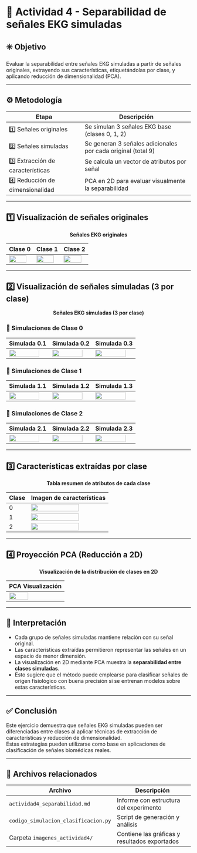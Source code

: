 # 🧪 Actividad 4 - Separabilidad de señales EKG simuladas

## ✳️ Objetivo

Evaluar la separabilidad entre señales EKG simuladas a partir de señales originales, extrayendo sus características, etiquetándolas por clase, y aplicando reducción de dimensionalidad (PCA).

---

## ⚙️ Metodología

<div align="center">

| Etapa | Descripción |
|-------|-------------|
| 1️⃣ Señales originales | Se simulan 3 señales EKG base (clases 0, 1, 2) |
| 2️⃣ Señales simuladas | Se generan 3 señales adicionales por cada original (total 9) |
| 3️⃣ Extracción de características | Se calcula un vector de atributos por señal |
| 4️⃣ Reducción de dimensionalidad | PCA en 2D para evaluar visualmente la separabilidad |

</div>

---

## 1️⃣ Visualización de señales originales

<p align="center"><b>Señales EKG originales</b></p>

<div align="center">

| Clase 0 | Clase 1 | Clase 2 |
|--------|---------|---------|
| <img src="./imagenes_actividad4/original_0.png" width="90%"/> | <img src="./imagenes_actividad4/original_1.png" width="90%"/> | <img src="./imagenes_actividad4/original_2.png" width="90%"/> |

</div>

---

## 2️⃣ Visualización de señales simuladas (3 por clase)

<p align="center"><b>Señales EKG simuladas (3 por clase)</b></p>

### 🔸 Simulaciones de Clase 0

<div align="center">

| Simulada 0.1 | Simulada 0.2 | Simulada 0.3 |
|-------------|--------------|--------------|
| <img src="./imagenes_actividad4/simulada_0_1.png" width="90%"/> | <img src="./imagenes_actividad4/simulada_0_2.png" width="90%"/> | <img src="./imagenes_actividad4/simulada_0_3.png" width="90%"/> |

</div>

### 🔹 Simulaciones de Clase 1

<div align="center">

| Simulada 1.1 | Simulada 1.2 | Simulada 1.3 |
|-------------|--------------|--------------|
| <img src="./imagenes_actividad4/simulada_1_1.png" width="90%"/> | <img src="./imagenes_actividad4/simulada_1_2.png" width="90%"/> | <img src="./imagenes_actividad4/simulada_1_3.png" width="90%"/> |

</div>

### 🔸 Simulaciones de Clase 2

<div align="center">

| Simulada 2.1 | Simulada 2.2 | Simulada 2.3 |
|-------------|--------------|--------------|
| <img src="./imagenes_actividad4/simulada_2_1.png" width="90%"/> | <img src="./imagenes_actividad4/simulada_2_2.png" width="90%"/> | <img src="./imagenes_actividad4/simulada_2_3.png" width="90%"/> |

</div>

---

## 3️⃣ Características extraídas por clase

<p align="center"><b>Tabla resumen de atributos de cada clase</b></p>

<div align="center">

| Clase | Imagen de características |
|-------|----------------------------|
| 0     | <img src="./imagenes_actividad4/caracteristicas_clase_0.png" width="80%"/> |
| 1     | <img src="./imagenes_actividad4/caracteristicas_clase_1.png" width="80%"/> |
| 2     | <img src="./imagenes_actividad4/caracteristicas_clase_2.png" width="80%"/> |

</div>

---

## 4️⃣ Proyección PCA (Reducción a 2D)

<p align="center"><b>Visualización de la distribución de clases en 2D</b></p>

<div align="center">

| PCA Visualización |
|-------------------|
| <img src="./imagenes_actividad4/pca_2d_resultado.png" width="60%"/> |

</div>

---

## 🧠 Interpretación

- Cada grupo de señales simuladas mantiene relación con su señal original.
- Las características extraídas permitieron representar las señales en un espacio de menor dimensión.
- La visualización en 2D mediante PCA muestra la **separabilidad entre clases simuladas**.
- Esto sugiere que el método puede emplearse para clasificar señales de origen fisiológico con buena precisión si se entrenan modelos sobre estas características.

---

## ✅ Conclusión

Este ejercicio demuestra que señales EKG simuladas pueden ser diferenciadas entre clases al aplicar técnicas de extracción de características y reducción de dimensionalidad.  
Estas estrategias pueden utilizarse como base en aplicaciones de clasificación de señales biomédicas reales.

---

## 📁 Archivos relacionados

| Archivo | Descripción |
|--------|-------------|
| `actividad4_separabilidad.md` | Informe con estructura del experimento |
| `codigo_simulacion_clasificacion.py` | Script de generación y análisis |
| Carpeta `imagenes_actividad4/` | Contiene las gráficas y resultados exportados |
